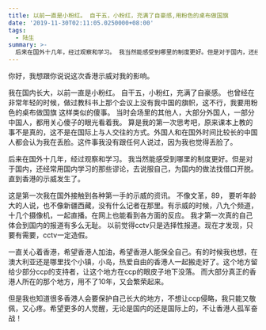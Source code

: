 ```yaml
---
title: 以前一直是小粉红。 自干五，小粉红，充满了自豪感,用粉色的桌布做国旗
date: '2019-11-30T02:11:05.0250000+08:00'
tags:
  - 陆生
summary: >-
  后来在国外十几年，经过观察和学习。 我当然能感受到哪里的制度更好。但是对于国内，还经常用国内学习的那些谬论，去说服自己，为国内的做法找借口开脱。直到香港的示威发生了。
---
```

你好，我想跟你说说这次香港示威对我的影响。

我在国内长大，以前一直是小粉红。 自干五，小粉红，充满了自豪感。 也曾经在非常年轻的时候，做过教科书上那个会议上没有我中国的旗帜，这不行，我要用粉色的桌布做国旗 这样类似的傻事。 当时会场里的其他人，大部分外国人，一部分中国人，都用关心傻子的眼光看着我。 算是我的第一次思考吧，原来课本上教的事不是真的，这不是在国际上与人交往的方式。外国人和在国外时间比较长的中国人都会认为我在丢脸。这件事我没有跟任何人说过，因为我也觉得丢脸了。

后来在国外十几年，经过观察和学习。 我当然能感受到哪里的制度更好。但是对于国内，还经常用国内学习的那些谬论，去说服自己，为国内的做法找借口开脱。直到香港的示威发生了。

这是第一次我在国外接触到各种第一手的示威的资讯。 不像文革，89， 要听年龄大的人说，也不像新疆西藏，没有什么记者在那里。有示威的时候，八九个频道，十几个摄像机，一起直播。在网上也能看到各方面的反应。 我才第一次真的自己体会到国内的报道有多么无耻。 以前觉得cctv只是选择性报道。现在才发现，只要有需要，cctv一定造假。

一直关心着香港，希望香港人加油，希望香港人能保全自己。有的时候我也想，在澳大利亚还是哪里找个小镇，小岛，热爱自由的香港人一起搬走好了。这个地方留给少部分ccp的支持者，让这个地方在ccp的眼皮子地下没落。 而大部分真正的香港人所在的那个地方，用不了10年，又会繁荣起来。

但是我也知道很多香港人会要保护自己长大的地方，不想让ccp侵略，我只能又敬佩，又心疼。希望更多的人觉醒，无论是国内的还是国际上的，不让香港人孤军奋战！
